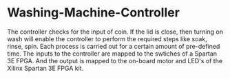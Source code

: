 # Washing-Machine-Controller
The controller checks for the input of coin. If the lid is close, then turning on wash will enable the controller to perform the required steps like soak, rinse, spin. 
Each process is carried out for a certain amount of pre-defined time.
The inputs to the controller are mapped to the swtiches of a Spartan 3E FPGA. And the output is mapped to the on-board motor and LED's of the Xilinx Spartan 3E FPGA kit.
